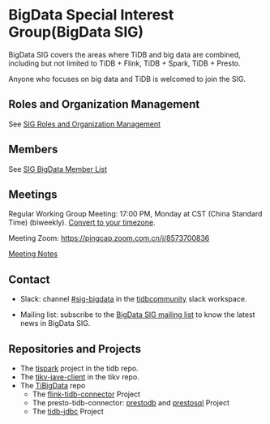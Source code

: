 # BigData Special Interest Group(BigData SIG)

BigData SIG covers the areas where TiDB and big data are combined, including but not limited to TiDB + Flink, TiDB + Spark, TiDB + Presto.

Anyone who focuses on big data and TiDB is welcomed to join the SIG.

## Roles and Organization Management

See [SIG Roles and Organization Management](roles-and-organization-management.md)

## Members

See [SIG BigData Member List](membership.json)

## Meetings

Regular Working Group Meeting: 17:00 PM, Monday at CST (China Standard Time) (biweekly). [Convert to your timezone](http://www.thetimezoneconverter.com/?t=5:00&tz=PT%20%28Pacific%20Time%29).

Meeting Zoom: https://pingcap.zoom.com.cn/j/8573700836

[Meeting Notes](https://docs.google.com/document/d/1nWvL_CXr2hGDro9C7e01L-lVyAaB9DwH6sIdC1jx2qY/edit#)

## Contact

* Slack: channel [#sig-bigdata](https://slack.tidb.io/invite?team=tidb-community&channel=sig-bigdata&ref=pingcap-community) in the [tidbcommunity](https://slack.tidb.io) slack workspace.

* Mailing list: subscribe to the [BigData SIG mailing list](https://lists.tidb.io/g/sig-bigdata) to know the latest news in BigData SIG.

## Repositories and Projects

* The [tispark](https://github.com/pingcap/tispark) project in the tidb repo.
* The [tikv-jave-client](https://github.com/tikv/client-java) in the tikv repo.
* The [TiBigData](https://github.com/tidb-incubator/TiBigData) repo
  * The [flink-tidb-connector](https://github.com/tidb-incubator/TiBigData/tree/master/flink) Project
  * The presto-tidb-connector: [prestodb](https://github.com/tidb-incubator/TiBigData/tree/master/prestodb) and [prestosql](https://github.com/tidb-incubator/TiBigData/tree/master/prestosql) Project
  * The [tidb-jdbc](https://github.com/tidb-incubator/TiBigData/tree/master/jdbc) Project
